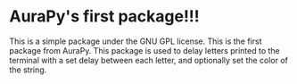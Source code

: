 # AuraPy's first package!!!

This is a simple package under the GNU GPL license. This is the first package from AuraPy. This package is used to delay letters printed to the terminal with a set delay between each letter, and optionally set the color of the string.